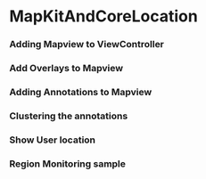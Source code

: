 # MapKitAndCoreLocation

### Adding Mapview to ViewController
### Add Overlays to Mapview
### Adding Annotations to Mapview
### Clustering the annotations
### Show User location
### Region Monitoring sample
